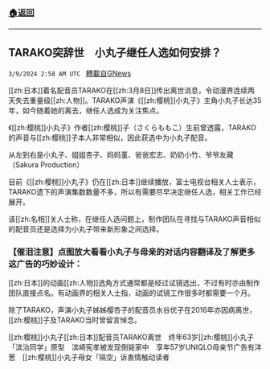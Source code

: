 ###  [:house:返回](README.md)
---


## TARAKO突辞世　小丸子继任人选如何安排？
`3/9/2024 2:58 AM UTC ` [轉載自GNews](https://gnews.org/articles/2378897)

[[zh:日本]]着名配音员TARAKO在[[zh:3月8日]]传出离世消息，令动漫界连续两天失去重量级[[zh:人物]]。TARAKO声演《[[zh:樱桃]]小丸子》主角小丸子长达35年，如今随着她的离去，继任人选成为关注焦点。

《[[zh:樱桃]]小丸子》作者[[zh:樱桃]]子（さくらももこ）生前曾透露，TARAKO的声音与[[zh:樱桃]]子本人非常相似，因此获选中为小丸子配音。

从左到右是小丸子、姐姐杏子、妈妈堇、爸爸宏志、奶奶小竹、爷爷友藏（Sakura Production）

目前《[[zh:樱桃]]小丸子》仍在[[zh:日本]]继续播放，富士电视台相关人士表示，TARAKO遗下的声演集数数量不多，所以有需要尽早决定继任人选，相关工作已经展开。

该[[zh:名相]]关人士称，在继任人选问题上，制作团队在寻找与TARAKO声音相似的配音员还是选择为小丸子带来新形象之间选择。

### 【催泪注意】点图放大看看小丸子与母亲的对话内容翻译及了解更多这广告的巧妙设计：

[[zh:日本]]的动画[[zh:人物]]选角方式通常都是经过试镜选出，不过有时亦由制作团队直接点名。有动画界的相关人士指，动画的试镜工作很多时都需要一个月。

除了TARAKO，声演小丸子姊姊樱杏子的配音员水谷优子在2016年亦因病离世，[[zh:樱桃]]子及TARAKO当时曾留言悼念。

[[zh:樱桃]]小丸子[[zh:日本]]配音员TARAKO离世　终年63岁[[zh:樱桃]]小丸子「滨治同学」原型　滨崎宪孝被发现倒毙家中　享年57岁UNIQLO母亲节广告有洋葱　[[zh:樱桃]]小丸子母女「隔空」诉衷情触动读者
